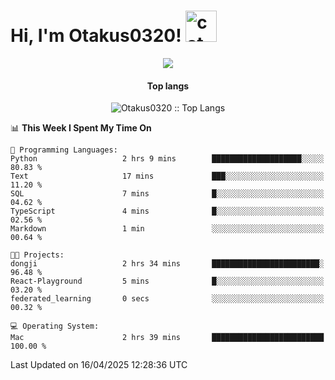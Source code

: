 <h1> Hi, I'm Otakus0320! <img src="https://media.giphy.com/media/mGcNjsfWAjY5AEZNw6/giphy.gif" width="50" alt="cat"></h1>

<p align="center"><a href="https://wakatime.com/@044d69d0-1253-4f60-96b6-5d19a0f9dde5"><img src="https://wakatime.com/badge/user/044d69d0-1253-4f60-96b6-5d19a0f9dde5.svg" /></a></p>

<h4 align="center">Top langs</h4>

<p align="center"><img src="https://github-readme-stats.vercel.app/api/top-langs/?username=Otakus0320&langs_count=10&theme=tokyonight&layout=compact&timestamp={{random_number}}" alt="Otakus0320 :: Top Langs" /></p>

<!--START_SECTION:waka-->
📊 **This Week I Spent My Time On** 

```text
💬 Programming Languages: 
Python                   2 hrs 9 mins        ████████████████████░░░░░   80.83 % 
Text                     17 mins             ███░░░░░░░░░░░░░░░░░░░░░░   11.20 % 
SQL                      7 mins              █░░░░░░░░░░░░░░░░░░░░░░░░   04.62 % 
TypeScript               4 mins              █░░░░░░░░░░░░░░░░░░░░░░░░   02.56 % 
Markdown                 1 min               ░░░░░░░░░░░░░░░░░░░░░░░░░   00.64 % 

🐱‍💻 Projects: 
dongji                   2 hrs 34 mins       ████████████████████████░   96.48 % 
React-Playground         5 mins              █░░░░░░░░░░░░░░░░░░░░░░░░   03.20 % 
federated_learning       0 secs              ░░░░░░░░░░░░░░░░░░░░░░░░░   00.32 % 

💻 Operating System: 
Mac                      2 hrs 39 mins       █████████████████████████   100.00 % 
```


 Last Updated on 16/04/2025 12:28:36 UTC
<!--END_SECTION:waka-->
